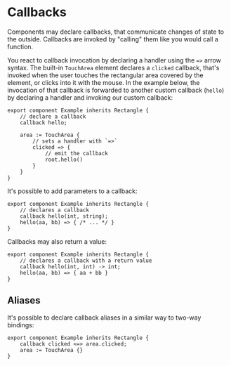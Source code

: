 <!-- Copyright © SixtyFPS GmbH <info@slint.dev> ; SPDX-License-Identifier: MIT -->
# Callbacks

Components may declare callbacks, that communicate changes of state
to the outside. Callbacks are invoked by "calling" them like you would
call a function.

You react to callback invocation by declaring a handler using the `=>` arrow syntax.
The built-in `TouchArea` element declares a `clicked` callback, that's invoked
when the user touches the rectangular area covered by the element, or clicks into
it with the mouse. In the example below, the invocation of that callback is forwarded
to another custom callback (`hello`) by declaring a handler and invoking our
custom callback:

```{codemirror} slint,no-preview
export component Example inherits Rectangle {
    // declare a callback
    callback hello;

    area := TouchArea {
        // sets a handler with `=>`
        clicked => {
            // emit the callback
            root.hello()
        }
    }
}
```

It's possible to add parameters to a callback:

```{codemirror} slint,no-preview
export component Example inherits Rectangle {
    // declares a callback
    callback hello(int, string);
    hello(aa, bb) => { /* ... */ }
}
```

Callbacks may also return a value:

```{codemirror} slint,no-preview
export component Example inherits Rectangle {
    // declares a callback with a return value
    callback hello(int, int) -> int;
    hello(aa, bb) => { aa + bb }
}
```

## Aliases

It's possible to declare callback aliases in a similar way to two-way bindings:

```{codemirror} slint,no-preview
export component Example inherits Rectangle {
    callback clicked <=> area.clicked;
    area := TouchArea {}
}
```
